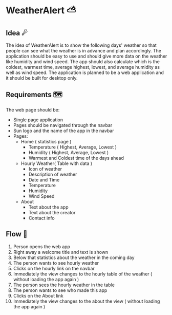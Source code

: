 # WeatherAlert ⛅

## Idea ☄

The idea of WeatherAlert is to show the following days' weather so that people can see what the weather is in advance
and plan accordingly. The application should be easy to use and should give more data on the weather like humidity and
wind speed. The app should also calculate which is the coldest, warmest time, average highest, lowest, and average
humidity as well as wind speed. The application is planned to be a web application and it should be built for desktop
only.

## Requirements 🗺

The web page should be:

* Single page application
* Pages should be navigated through the navbar
* Sun logo and the name of the app in the navbar
* Pages:
    * Home ( statistics page )
        * Temperature ( Highest, Average, Lowest )
        * Humidity ( Highest, Average, Lowest )
        * Warmest and Coldest time of the days ahead
    * Hourly Weather( Table with data )
        * Icon of weather
        * Description of weather
        * Date and Time
        * Temperature
        * Humidity
        * Wind Speed
    * About
        * Text about the app
        * Text about the creator
        * Contact info

## Flow 🌈

1. Person opens the web app
2. Right away a welcome title and text is shown
3. Below that statistics about the weather in the coming day
4. The person wants to see hourly weather
5. Clicks on the hourly link on the navbar
6. Immediately the view changes to the hourly table of the weather ( without loading the app again )
7. The person sees the hourly weather in the table
8. The person wants to see who made this app
9. Clicks on the About link
10. Immediately the view changes to the about the view ( without loading the app again )
